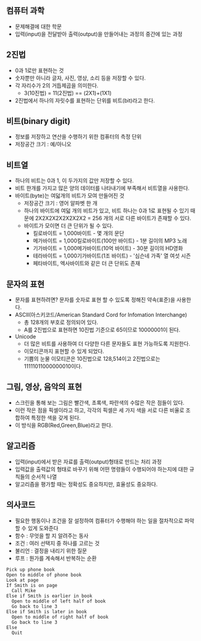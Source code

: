 ## 컴퓨터 과학
- 문제해결에 대한 학문
- 입력(input)을 전달받아 출력(output)을 만들어내는 과정의 중간에 있는 과정

## 2진법
- 0과 1로만 표현하는 것
- 숫자뿐만 아니라 글자, 사진, 영상, 소리 등을 저장할 수 있다.
- 각 자리수가 2의 거듭제곱을 의미한다.
  - 3(10진법) = 11(2진법) == (2X1)+(1X1)
- 2진법에서 하나의 자릿수를 표현하는 단위를 비트(bit)라고 한다.

## 비트(binary digit)
- 정보를 저장하고 연산을 수행하기 위한 컴퓨터의 측정 단위
- 저장공간 크기 : 예/아니오

## 비트열
- 하나의 비트는 0과 1, 이 두가지의 값만 저장할 수 있다.
- 비트 한개를 가지고 많은 양의 데이터를 나타내기에 부족해서 비트열을 사용한다.
- 바이트(byte)는 여덟개의 비트가 모여 만들어진 것
  - 저장공간 크기 : 영어 알파벳 한 개
  - 하나의 바이트에 여덟 개의 비트가 있고, 비트 하나는 0과 1로 표현될 수 있기 때문에 2X2X2X2X2X2X2X2 = 256 개의 서로 다른 바이트가 존재할 수 있다.
  - 바이트가 모이면 더 큰 단위가 될 수 있다. 
    - 킬로바이트 = 1,000바이트 - 몇 개의 문단
    - 메가바이트 = 1,000킬로바이트(100만 바이트) - 1분 길이의 MP3 노래
    - 기가바이트 = 1,000메가바이트(10억 바이트) - 30분 길이의 HD영화
    - 테라바이트 = 1,000기가바이트(1조 바이트) - '심슨네 가족' 열 여섯 시즌
    - 페타바이트, 엑사바이트와 같은 더 큰 단위도 존재

## 문자의 표현
- 문자를 표현하려면? 문자를 숫자로 표현 할 수 있도록 정해진 약속(표준)을 사용한다.
- ASCII(아스키코드/American Standard Cord for Infomation Interchange)
  - 총 128개의 부호로 정의되어 있다.
  - A를 2진법으로 표현하면 10진법 기준으로 65이므로 10000001이 된다.
- Unicode
  - 더 많은 비트를 사용하여 더 다양한 다른 문자들도 표현 가능하도록 지원한다.
  - 이모티콘까지 표현할 수 있게 되었다. 
  - 기쁨의 눈물 이모티콘은 10진법으로 128,514이고 2진법으로는 11111011000000010이다.
  
## 그림, 영상, 음악의 표현
  - 스크린을 통해 보는 그림은 빨간색, 초록색, 파란색의 수많은 작은 점들이 있다.
  - 이런 작은 점을 픽셀이라고 하고, 각각의 픽셀은 세 가지 색을 서로 다른 비율로 조합하여 특정한 색을 갖게 된다.
  - 이 방식을 RGB(Red,Green,Blue)라고 한다.
  
## 알고리즘
  - 입력(input)에서 받은 자료를 출력(output)형태로 만드는 처리 과정
  - 입력값을 출력값의 형태로 바꾸기 위해 어떤 명령들이 수행되어야 하는지에 대한 규칙들의 순서적 나열
  - 알고리즘을 평가할 때는 정확성도 중요하지만, 효율성도 중요하다.

## 의사코드
  - 필요한 행동이나 조건을 잘 설정하여 컴퓨터가 수행해야 하는 일을 절차적으로 파악할 수 있게 도와준다
  - 함수 : 무엇을 할 지 알려주는 동사
  - 조건 : 여러 선택지 중 하나를 고르는 것
  - 불리언 : 결정을 내리기 위한 질문
  - 루프 : 뭔가를 계속해서 반복하는 순환
  ```
  Pick up phone book
  Open to middle of phone book
  Look at page
  If Smith is on page
    Call Mike
  Else if Smith is earlier in book
    Open to middle of left half of book
    Go back to line 3
  Else if Smith is later in book
    Open to middle of right half of book
    Go back to line 3
  Else
    Quit
  ```

